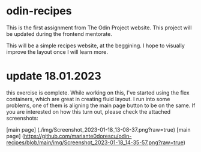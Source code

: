 # odin-recipes
This is the first assignment from The Odin Project website. This project will be updated during the frontend mentorate.

This will be a simple recipes website, at the beggining. I hope to visually improve the layout once I will learn more.

# update 18.01.2023
this exercise is complete. While working on this, I've started using the flex containers, which are great in creating fluid layout.
I run into some problems, one of them is aligning the main page button to be on the same.
If you are interested on how this turn out, please check the attached screenshots:

[main page] (./img/Screenshot_2023-01-18_13-08-37.png?raw=true)
[main page] (https://github.com/mariante0dorescu/odin-recipes/blob/main/img/Screenshot_2023-01-18_14-35-57.png?raw=true)
